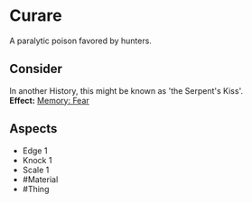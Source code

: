 # Curare
A paralytic poison favored by hunters.
## Consider
In another History, this might be known as 'the Serpent's Kiss'.<br>**Effect:** [Memory: Fear](https://uadaf.theevilroot.xyz/rowenarium/element/mem.fear)
## Aspects
- Edge 1
- Knock 1
- Scale 1
- #Material 
- #Thing